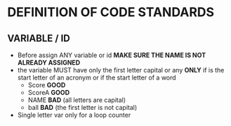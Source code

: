 # DEFINITION OF CODE STANDARDS
## VARIABLE / ID
* Before assign ANY variable or id **MAKE SURE THE NAME IS NOT ALREADY ASSIGNED**
* the variable MUST have only the first letter capital or any **ONLY** if is the start letter of an acronym or if the start letter of a word
  * Score **GOOD** 
  * ScoreA **GOOD**
  * NAME **BAD** (all letters are capital)
  * ball **BAD** (the first letter is not capital)
* Single letter var only for a loop counter